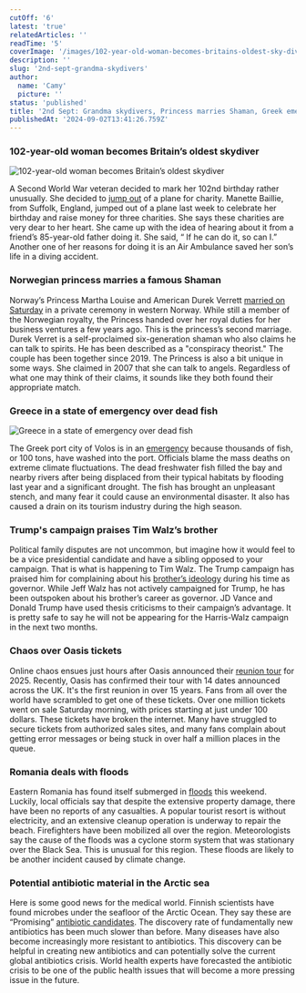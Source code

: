```yaml
---
cutOff: '6'
latest: 'true'
relatedArticles: ''
readTime: '5'
coverImage: '/images/102-year-old-woman-becomes-britains-oldest-sky-diver-a-IzND.webp'
description: ''
slug: '2nd-sept-grandma-skydivers'
author:
  name: 'Camy'
  picture: ''
status: 'published'
title: '2nd Sept: Grandma skydivers, Princess marries Shaman, Greek emergency '
publishedAt: '2024-09-02T13:41:26.759Z'
---
```


### 102-year-old woman becomes Britain’s oldest skydiver

![102-year-old woman becomes Britain’s oldest skydiver](/images/102-year-old-woman-becomes-britains-oldest-sky-diver-a-M5ND.webp)

A Second World War veteran decided to mark her 102nd birthday rather unusually. She decided to [jump out](https://www.theguardian.com/uk-news/article/2024/aug/25/manette-baillie-britain-oldest-skydiver-suffolk) of a plane for charity. Manette Baillie, from Suffolk, England, jumped out of a plane last week to celebrate her birthday and raise money for three charities. She says these charities are very dear to her heart. She came up with the idea of hearing about it from a friend’s 85-year-old father doing it. She said, “ If he can do it, so can I.” Another one of her reasons for doing it is an Air Ambulance saved her son’s life in a diving accident. 

### Norwegian princess marries a famous Shaman

Norway’s Princess Martha Louise and American Durek Verrett [married on Saturday](https://www.dw.com/en/norways-princess-martha-louise-marries-us-shaman/a-70101631) in a private ceremony in western Norway.  While still a member of the Norwegian royalty, the Princess handed over her royal duties for her business ventures a few years ago. This is the princess’s second marriage. Durek Verret is a self-proclaimed six-generation shaman who also claims he can talk to spirits. He has been described as a "conspiracy theorist." The couple has been together since 2019.  The Princess is also a bit unique in some ways. She claimed in 2007 that she can talk to angels. Regardless of what one may think of their claims, it sounds like they both found their appropriate match. 

### Greece in a state of emergency over dead fish

![Greece in a state of emergency over dead fish](/images/greece-state-of-emergency-over-dead-fish-a-cxND.webp)

The Greek port city of Volos is in an [emergency](https://www.euronews.com/my-europe/2024/08/30/state-of-emergency-in-greece-as-thousands-of-dead-fish-collect-around-volos-port) because thousands of fish, or 100 tons, have washed into the port. Officials blame the mass deaths on extreme climate fluctuations. The dead freshwater fish filled the bay and nearby rivers after being displaced from their typical habitats by flooding last year and a significant drought. The fish has brought an unpleasant stench, and many fear it could cause an environmental disaster. It also has caused a drain on its tourism industry during the high season.

### Trump's campaign praises Tim Walz’s brother

Political family disputes are not uncommon, but imagine how it would feel to be a vice presidential candidate and have a sibling opposed to your campaign. That is what is happening to Tim Walz. The Trump campaign has praised him for complaining about his [brother’s ideology](https://www.newsweek.com/jeff-walz-praised-maga-donald-trump-opposing-brother-tim-walz-1947203) during his time as governor. While Jeff Walz has not actively campaigned for Trump, he has been outspoken about his brother’s career as governor. JD Vance and Donald Trump have used thesis criticisms to their campaign’s advantage. It is pretty safe to say he will not be appearing for the Harris-Walz campaign in the next two months. 

### Chaos over Oasis tickets

Online chaos ensues just hours after Oasis announced their [reunion tour](https://www.aljazeera.com/amp/news/2024/8/31/oasis-fans-struggle-to-secure-tickets-for-british-bands-reunion-tour) for 2025. Recently, Oasis has confirmed their tour with 14 dates announced across the UK. It's the first reunion in over 15 years.  Fans from all over the world have scrambled to get one of these tickets. Over one million tickets went on sale Saturday morning, with prices starting at just under 100 dollars.  These tickets have broken the internet. Many have struggled to secure tickets from authorized sales sites, and many fans complain about getting error messages or being stuck in over half a million places in the queue. 

### Romania deals with floods

Eastern Romania has found itself submerged in [floods](https://www.euronews.com/my-europe/2024/09/01/locals-survey-damage-after-extensive-flooding-in-eastern-romania) this weekend. Luckily, local officials say that despite the extensive property damage, there have been no reports of any casualties. A popular tourist resort is without electricity, and an extensive cleanup operation is underway to repair the beach. Firefighters have been mobilized all over the region. Meteorologists say the cause of the floods was a cyclone storm system that was stationary over the Black Sea. This is unusual for this region. These floods are likely to be another incident caused by climate change.

### Potential antibiotic material in the Arctic sea 

Here is some good news for the medical world. Finnish scientists have found microbes under the seafloor of the Arctic Ocean. They say these are “Promising” [antibiotic candidates](https://www.goodnewsnetwork.org/potential-new-source-for-drugs-to-fight-deadly-viruses-found-deep-in-arctic-ocean/). The discovery rate of fundamentally new antibiotics has been much slower than before. Many diseases have also become increasingly more resistant to antibiotics. This discovery can be helpful in creating new antibiotics and can potentially solve the current global antibiotics crisis. World health experts have forecasted the antibiotic crisis to be one of the public health issues that will become a more pressing issue in the future.